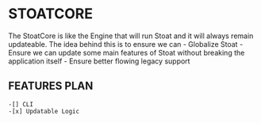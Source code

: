 # STOATCORE
The StoatCore is like the Engine that will run Stoat and it will always remain updateable.
The idea behind this is to ensure we can 
    - Globalize Stoat
    - Ensure we can update some main features of Stoat without breaking the application itself
    - Ensure better flowing legacy support

## FEATURES PLAN
    -[] CLI
    -[x] Updatable Logic